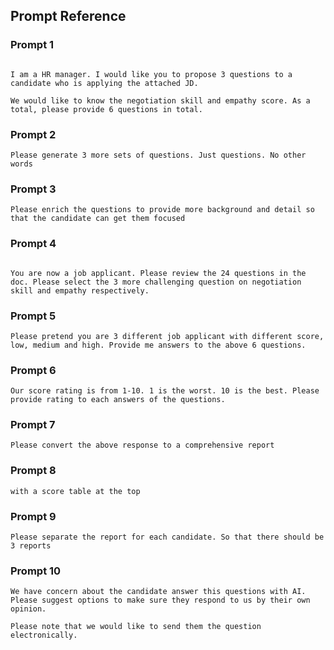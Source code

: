 ## Prompt Reference

### Prompt 1
```

I am a HR manager. I would like you to propose 3 questions to a candidate who is applying the attached JD. 

We would like to know the negotiation skill and empathy score. As a total, please provide 6 questions in total.
```

### Prompt 2
```
Please generate 3 more sets of questions. Just questions. No other words
```

### Prompt 3
```
Please enrich the questions to provide more background and detail so that the candidate can get them focused
```

### Prompt 4
```

You are now a job applicant. Please review the 24 questions in the doc. Please select the 3 more challenging question on negotiation skill and empathy respectively.
```

### Prompt 5
```
Please pretend you are 3 different job applicant with different score, low, medium and high. Provide me answers to the above 6 questions.
```

### Prompt 6
```
Our score rating is from 1-10. 1 is the worst. 10 is the best. Please provide rating to each answers of the questions.
```

### Prompt 7
```
Please convert the above response to a comprehensive report
```

### Prompt 8
```
with a score table at the top
```

### Prompt 9
```
Please separate the report for each candidate. So that there should be 3 reports
```

### Prompt 10
```
We have concern about the candidate answer this questions with AI. Please suggest options to make sure they respond to us by their own opinion. 

Please note that we would like to send them the question electronically.
